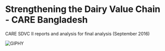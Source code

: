 # Strengthening the Dairy Value Chain - CARE Bangladesh

CARE SDVC II reports and analysis for final analysis (September 2016)

![GIPHY](http://i.giphy.com/CPGQ1AulUURHy.gif)
